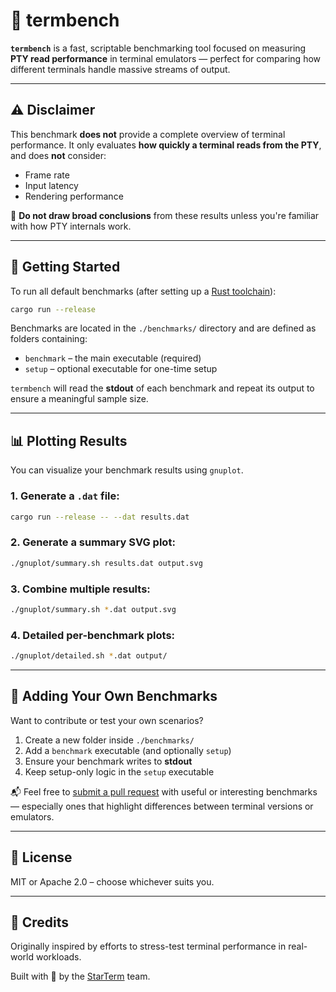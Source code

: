 # 🚀 termbench

**`termbench`** is a fast, scriptable benchmarking tool focused on measuring **PTY read performance** in terminal emulators — perfect for comparing how different terminals handle massive streams of output.

---

## ⚠️ Disclaimer

This benchmark **does not** provide a complete overview of terminal performance. It only evaluates **how quickly a terminal reads from the PTY**, and does **not** consider:

- Frame rate
- Input latency
- Rendering performance

📌 **Do not draw broad conclusions** from these results unless you're familiar with how PTY internals work.

---

## 🧪 Getting Started

To run all default benchmarks (after setting up a [Rust toolchain](https://rustup.rs)):

```bash
cargo run --release
```

Benchmarks are located in the `./benchmarks/` directory and are defined as folders containing:

- `benchmark` – the main executable (required)
- `setup` – optional executable for one-time setup

`termbench` will read the **stdout** of each benchmark and repeat its output to ensure a meaningful sample size.

---

## 📊 Plotting Results

You can visualize your benchmark results using `gnuplot`.

### 1. Generate a `.dat` file:
```bash
cargo run --release -- --dat results.dat
```

### 2. Generate a summary SVG plot:
```bash
./gnuplot/summary.sh results.dat output.svg
```

### 3. Combine multiple results:
```bash
./gnuplot/summary.sh *.dat output.svg
```

### 4. Detailed per-benchmark plots:
```bash
./gnuplot/detailed.sh *.dat output/
```

---

## 🧩 Adding Your Own Benchmarks

Want to contribute or test your own scenarios?

1. Create a new folder inside `./benchmarks/`
2. Add a `benchmark` executable (and optionally `setup`)
3. Ensure your benchmark writes to **stdout**
4. Keep setup-only logic in the `setup` executable

📬 Feel free to [submit a pull request](https://github.com/khulnasoft-lab) with useful or interesting benchmarks — especially ones that highlight differences between terminal versions or emulators.

---

## 📎 License

MIT or Apache 2.0 – choose whichever suits you.

---

## 🙌 Credits

Originally inspired by efforts to stress-test terminal performance in real-world workloads.

Built with 💙 by the [StarTerm](https://github.com/khulnasoft-lab) team.